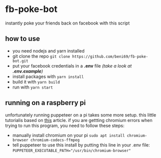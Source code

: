 # fb-poke-bot

instantly poke your friends back on facebook with this script

## how to use

-   you need nodejs and yarn installed
-   git clone the repo `git clone https://github.com/beni69/fb-poke-bot.git`
-   put your facebook credentials in a **.env** file _(take a look at
    **.env.example**)_
-   install packages with `yarn install`
-   build it with `yarn build`
-   run with `yarn start`

## running on a raspberry pi

unfortunately running puppeteer on a pi takes some more setup. this little
tutorialis based on [this](https://krsz.me/yhlSC) article. if you are gettting
chromium errors when trying to run this program, you need to follow these steps:

-   manually install chromium on your pi
    `sudo apt install chromium-browser chromium-codecs-ffmpeg`
-   tell puppeteer to use this install by putting this line in your .env file:
    `PUPPETEER_EXECUTABLE_PATH="/usr/bin/chromium-browser"`
